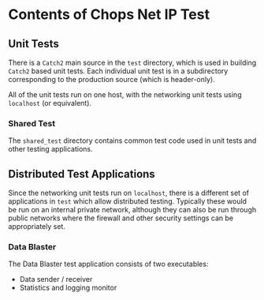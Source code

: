 # Contents of Chops Net IP Test

## Unit Tests

There is a `Catch2` main source in the `test` directory, which is used in building `Catch2` based unit tests. Each individual unit test 
is in a subdirectory corresponding to the production source (which is header-only).

All of the unit tests run on one host, with the networking unit tests using `localhost` (or equivalent).

### Shared Test

The `shared_test` directory contains common test code used in unit tests and other testing applications. 
## Distributed Test Applications

Since the networking unit tests run on `localhost`, there is a different set of applications in `test` which allow distributed testing. Typically these would be run on an internal private network, although they can also be run through public networks where the firewall 
and other security settings can be appropriately set.

### Data Blaster

The Data Blaster test application consists of two executables:
- Data sender / receiver
- Statistics and logging monitor

